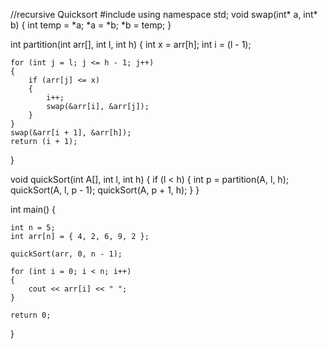 //recursive  Quicksort
#include <iostream>
using namespace std;
void swap(int* a, int* b)
{
	int temp = *a;
	*a = *b;
	*b = temp;
}


int partition(int arr[], int l, int h)
{
	int x = arr[h];
	int i = (l - 1);

	for (int j = l; j <= h - 1; j++) 
	{
		if (arr[j] <= x) 
		{
			i++;
			swap(&arr[i], &arr[j]);
		}
	}
	swap(&arr[i + 1], &arr[h]);
	return (i + 1);
}


void quickSort(int A[], int l, int h)
{
	if (l < h)
	{
		int p = partition(A, l, h);
		quickSort(A, l, p - 1);
		quickSort(A, p + 1, h);
	}
}

int main()
{

	int n = 5;
	int arr[n] = { 4, 2, 6, 9, 2 };

	quickSort(arr, 0, n - 1);

	for (int i = 0; i < n; i++) 
	{
		cout << arr[i] << " ";
	}

	return 0;
}
